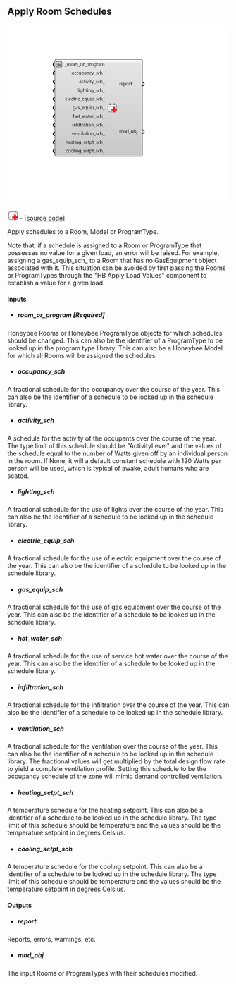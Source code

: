 ## Apply Room Schedules

![](../../images/components/Apply_Room_Schedules.png)

![](../../images/icons/Apply_Room_Schedules.png) - [[source code]](https://github.com/ladybug-tools/honeybee-grasshopper-energy/blob/master/honeybee_grasshopper_energy/src//HB%20Apply%20Room%20Schedules.py)


Apply schedules to a Room, Model or ProgramType. 

Note that, if a schedule is assigned to a Room or ProgramType that possesses no value for a given load, an error will be raised. For example, assigning a gas_equip_sch_ to a Room that has no GasEquipment object associated with it. This situation can be avoided by first passing the Rooms or ProgramTypes through the "HB Apply Load Values" component to establish a value for a given load. 



#### Inputs
* ##### room_or_program [Required]
Honeybee Rooms or Honeybee ProgramType objects for which schedules should be changed. This can also be the identifier of a ProgramType to be looked up in the program type library. This can also be a Honeybee Model for which all Rooms will be assigned the schedules. 
* ##### occupancy_sch 
A fractional schedule for the occupancy over the course of the year. This can also be the identifier of a schedule to be looked up in the schedule library. 
* ##### activity_sch 
A schedule for the activity of the occupants over the course of the year. The type limit of this schedule should be "ActivityLevel" and the values of the schedule equal to the number of Watts given off by an individual person in the room. If None, it will a default constant schedule with 120 Watts per person will be used, which is typical of awake, adult humans who are seated. 
* ##### lighting_sch 
A fractional schedule for the use of lights over the course of the year. This can also be the identifier of a schedule to be looked up in the schedule library. 
* ##### electric_equip_sch 
A fractional schedule for the use of electric equipment over the course of the year. This can also be the identifier of a schedule to be looked up in the schedule library. 
* ##### gas_equip_sch 
A fractional schedule for the use of gas equipment over the course of the year. This can also be the identifier of a schedule to be looked up in the schedule library. 
* ##### hot_water_sch 
A fractional schedule for the use of service hot water over the course of the year. This can also be the identifier of a schedule to be looked up in the schedule library. 
* ##### infiltration_sch 
A fractional schedule for the infiltration over the course of the year. This can also be the identifier of a schedule to be looked up in the schedule library. 
* ##### ventilation_sch 
A fractional schedule for the ventilation over the course of the year. This can also be the identifier of a schedule to be looked up in the schedule library. The fractional values will get multiplied by the total design flow rate to yield a complete ventilation profile. Setting this schedule to be the occupancy schedule of the zone will mimic demand controlled ventilation. 
* ##### heating_setpt_sch 
A temperature schedule for the heating setpoint. This can also be a identifier of a schedule to be looked up in the schedule library. The type limit of this schedule should be temperature and the values should be the temperature setpoint in degrees Celsius. 
* ##### cooling_setpt_sch 
A temperature schedule for the cooling setpoint. This can also be a identifier of a schedule to be looked up in the schedule library. The type limit of this schedule should be temperature and the values should be the temperature setpoint in degrees Celsius. 

#### Outputs
* ##### report
Reports, errors, warnings, etc. 
* ##### mod_obj
The input Rooms or ProgramTypes with their schedules modified. 